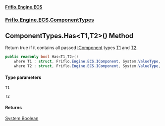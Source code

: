 #### [Friflo.Engine.ECS](index.md#'index')
### [Friflo.Engine.ECS](Friflo.Engine.ECS.md#'Friflo.Engine.ECS').[ComponentTypes](ComponentTypes.md#'Friflo.Engine.ECS.ComponentTypes')

## ComponentTypes.Has<T1,T2>() Method

Return true if it contains all passed [IComponent](IComponent.md#'Friflo.Engine.ECS.IComponent') types
[T1](ComponentTypes.Has_T1,T2_().md#Friflo.Engine.ECS.ComponentTypes.Has_T1,T2_().T1#'Friflo.Engine.ECS.ComponentTypes.Has<T1,T2>().T1') and [T2](ComponentTypes.Has_T1,T2_().md#Friflo.Engine.ECS.ComponentTypes.Has_T1,T2_().T2#'Friflo.Engine.ECS.ComponentTypes.Has<T1,T2>().T2').

```csharp
public readonly bool Has<T1,T2>()
    where T1 : struct, Friflo.Engine.ECS.IComponent, System.ValueType, System.ValueType
    where T2 : struct, Friflo.Engine.ECS.IComponent, System.ValueType, System.ValueType;
```
#### Type parameters

<a name='Friflo.Engine.ECS.ComponentTypes.Has_T1,T2_().T1'></a>

`T1`

<a name='Friflo.Engine.ECS.ComponentTypes.Has_T1,T2_().T2'></a>

`T2`

#### Returns
[System.Boolean](https://docs.microsoft.com/en-us/dotnet/api/System.Boolean#'System.Boolean')